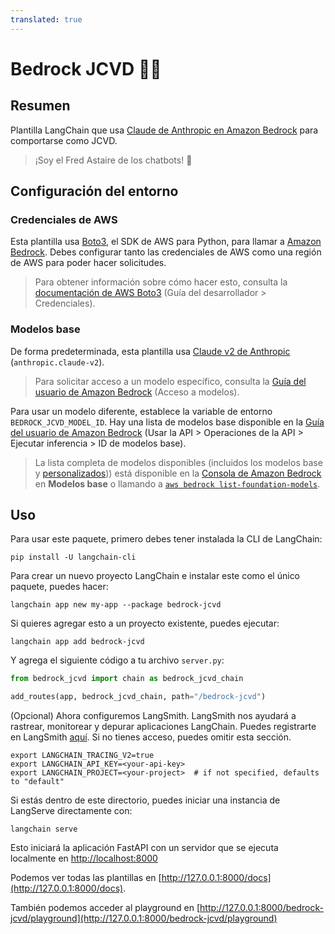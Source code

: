 ```yaml
---
translated: true
---
```


# Bedrock JCVD 🕺🥋

## Resumen

Plantilla LangChain que usa [Claude de Anthropic en Amazon Bedrock](https://aws.amazon.com/bedrock/claude/) para comportarse como JCVD.

> ¡Soy el Fred Astaire de los chatbots! 🕺

## Configuración del entorno

### Credenciales de AWS

Esta plantilla usa [Boto3](https://boto3.amazonaws.com/v1/documentation/api/latest/index.html), el SDK de AWS para Python, para llamar a [Amazon Bedrock](https://aws.amazon.com/bedrock/). Debes configurar tanto las credenciales de AWS como una región de AWS para poder hacer solicitudes.

> Para obtener información sobre cómo hacer esto, consulta la [documentación de AWS Boto3](https://boto3.amazonaws.com/v1/documentation/api/latest/guide/credentials.html) (Guía del desarrollador > Credenciales).

### Modelos base

De forma predeterminada, esta plantilla usa [Claude v2 de Anthropic](https://aws.amazon.com/about-aws/whats-new/2023/08/claude-2-foundation-model-anthropic-amazon-bedrock/) (`anthropic.claude-v2`).

> Para solicitar acceso a un modelo específico, consulta la [Guía del usuario de Amazon Bedrock](https://docs.aws.amazon.com/bedrock/latest/userguide/model-access.html) (Acceso a modelos).

Para usar un modelo diferente, establece la variable de entorno `BEDROCK_JCVD_MODEL_ID`. Hay una lista de modelos base disponible en la [Guía del usuario de Amazon Bedrock](https://docs.aws.amazon.com/bedrock/latest/userguide/model-ids-arns.html) (Usar la API > Operaciones de la API > Ejecutar inferencia > ID de modelos base).

> La lista completa de modelos disponibles (incluidos los modelos base y [personalizados](https://docs.aws.amazon.com/bedrock/latest/userguide/custom-models.html))) está disponible en la [Consola de Amazon Bedrock](https://docs.aws.amazon.com/bedrock/latest/userguide/using-console.html) en **Modelos base** o llamando a [`aws bedrock list-foundation-models`](https://docs.aws.amazon.com/cli/latest/reference/bedrock/list-foundation-models.html).

## Uso

Para usar este paquete, primero debes tener instalada la CLI de LangChain:

```shell
pip install -U langchain-cli
```

Para crear un nuevo proyecto LangChain e instalar este como el único paquete, puedes hacer:

```shell
langchain app new my-app --package bedrock-jcvd
```

Si quieres agregar esto a un proyecto existente, puedes ejecutar:

```shell
langchain app add bedrock-jcvd
```

Y agrega el siguiente código a tu archivo `server.py`:

```python
from bedrock_jcvd import chain as bedrock_jcvd_chain

add_routes(app, bedrock_jcvd_chain, path="/bedrock-jcvd")
```

(Opcional) Ahora configuremos LangSmith.
LangSmith nos ayudará a rastrear, monitorear y depurar aplicaciones LangChain.
Puedes registrarte en LangSmith [aquí](https://smith.langchain.com/).
Si no tienes acceso, puedes omitir esta sección.

```shell
export LANGCHAIN_TRACING_V2=true
export LANGCHAIN_API_KEY=<your-api-key>
export LANGCHAIN_PROJECT=<your-project>  # if not specified, defaults to "default"
```

Si estás dentro de este directorio, puedes iniciar una instancia de LangServe directamente con:

```shell
langchain serve
```

Esto iniciará la aplicación FastAPI con un servidor que se ejecuta localmente en
[http://localhost:8000](http://localhost:8000)

Podemos ver todas las plantillas en [http://127.0.0.1:8000/docs](http://127.0.0.1:8000/docs).

También podemos acceder al playground en [http://127.0.0.1:8000/bedrock-jcvd/playground](http://127.0.0.1:8000/bedrock-jcvd/playground)
